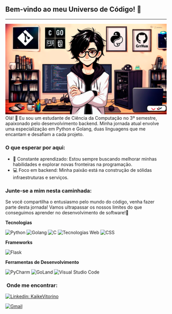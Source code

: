 ## Bem-vindo ao meu Universo de Código! 🌌

<hr />

![Cover](https://raw.githubusercontent.com/Kaike-Vitorino/Kaike-Vitorino/main/read.png)
Olá! 👋 Eu sou um estudante de Ciência da Computação no 3º semestre, apaixonado pelo desenvolvimento backend. Minha jornada atual envolve uma especialização em Python e Golang, duas linguagens que me encantam e desafiam a cada projeto.

### O que esperar por aqui:

- 🚀 Constante aprendizado: Estou sempre buscando melhorar minhas habilidades e explorar novas fronteiras na programação.
- 💻 Foco em backend: Minha paixão está na construção de sólidas infraestruturas e serviços.

### Junte-se a mim nesta caminhada:

Se você compartilha o entusiasmo pelo mundo do código, venha fazer parte desta jornada! Vamos ultrapassar os nossos limites do que conseguimos aprender no desenvolvimento de software!🚀

**Tecnologias**

![Python](https://img.shields.io/badge/python-3776AB?logo=python&logoColor=white&style=for-the-badge) ![Golang](https://img.shields.io/badge/go-00ADD8?logo=go&logoColor=white&style=for-the-badge) ![C](https://img.shields.io/badge/C-00599C?logo=c&logoColor=white&style=for-the-badge) ![Tecnologias Web](https://img.shields.io/badge/html5-%23E34F26.svg?logo=html5&logoColor=white&style=for-the-badge) ![CSS](https://img.shields.io/badge/css3-%231572B6.svg?logo=css3&logoColor=white&style=for-the-badge)

**Frameworks**

![Flask](https://img.shields.io/badge/flask-%23000.svg?logo=flask&logoColor=white&style=for-the-badge)

**Ferramentas de Desenvolvimento**

![PyCharm](https://img.shields.io/badge/-PyCharm-333333?style=flat&logo=pycharm) ![GoLand](https://img.shields.io/badge/-GoLand-333333?style=flat&logo=goland) ![Visual Studio Code](https://img.shields.io/badge/-Visual%20Studio%20Code-333333?style=flat&logo=visual-studio-code)

<h3>&nbsp;Onde me encontrar: </h3>

[![Linkedin: KaikeVitorino](https://img.shields.io/badge/-kaikevitorino-blue?style=flat-square&logo=Linkedin&logoColor=white&link=https://www.linkedin.com/in/kaike-vitorino-de-oliveira/)](https://www.linkedin.com/in/kaike-vitorino-de-oliveira/) 

[![Gmail](https://img.shields.io/badge/-kaikevoliveira%40gmail.com-006bed?style=flat-square&logo=Gmail&logoColor=white&link=mailto:kaikevoliveira@gmail.com)](mailto:kaikevoliveira@gmail.com)
